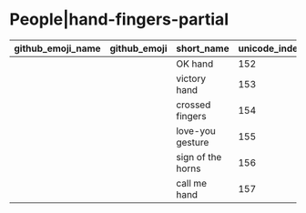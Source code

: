 # People|hand-fingers-partial

|github_emoji_name|github_emoji|short_name|unicode_index|
|---|---|---|---|
|||OK hand|152|
|||victory hand|153|
|||crossed fingers|154|
|||love-you gesture|155|
|||sign of the horns|156|
|||call me hand|157|
